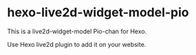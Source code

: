 # hexo-live2d-widget-model-pio

This is a live2d-widget-model Pio-chan for Hexo.

Use Hexo live2d plugin to add it on your website.
